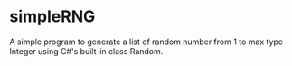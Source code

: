 # simpleRNG

A simple program to generate a list of random number from 1 to max type Integer using C#'s built-in class Random. 
